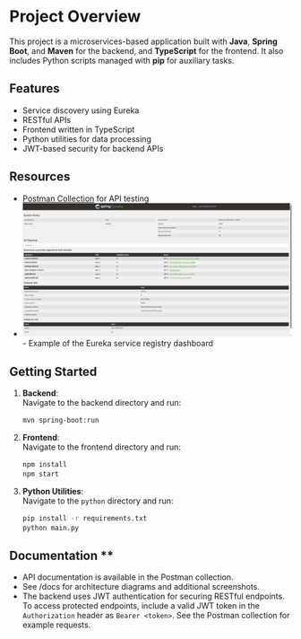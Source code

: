 # Project Overview

This project is a microservices-based application built with **Java**, **Spring Boot**, and **Maven** for the backend, and **TypeScript** for the frontend. It also includes Python scripts managed with **pip** for auxiliary tasks.

## Features

- Service discovery using Eureka
- RESTful APIs
- Frontend written in TypeScript
- Python utilities for data processing
- JWT-based security for backend APIs

## Resources

- [Postman Collection](./postman_collection.json) for API testing
- ![Eureka Dashboard](./docs/screenshots/eureka_dashboard.png) - Example of the Eureka service registry dashboard

## Getting Started

1. **Backend**:  
   Navigate to the backend directory and run:
   ```bash
   mvn spring-boot:run

2. **Frontend**:  
   Navigate to the frontend directory and run:
   ```bash
   npm install
   npm start
   
3. **Python Utilities**:  
   Navigate to the `python` directory and run:
   ```bash
   pip install -r requirements.txt
   python main.py

## Documentation **
- API documentation is available in the Postman collection.
- See /docs for architecture diagrams and additional screenshots.
- The backend uses JWT authentication for securing RESTful endpoints. To access protected endpoints, include a valid JWT token in the `Authorization` header as `Bearer <token>`. See the Postman collection for example requests.
